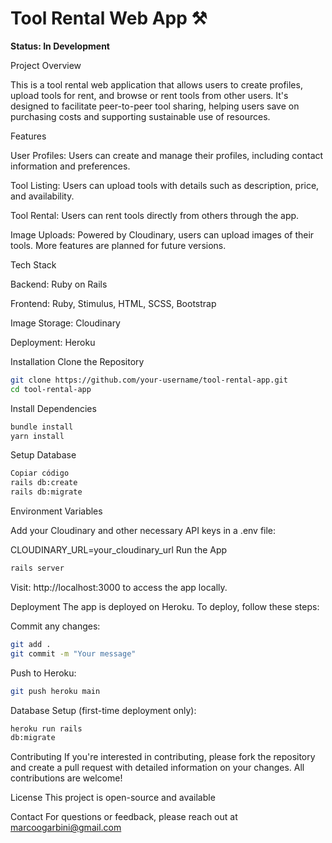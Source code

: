 # **Tool Rental Web App ⚒️**

**Status: In Development**

Project Overview

This is a tool rental web application that allows users to create profiles, upload tools for rent, and browse or rent tools from other users. It's designed to facilitate peer-to-peer tool sharing, helping users save on purchasing costs and supporting sustainable use of resources.

Features

User Profiles: Users can create and manage their profiles, including contact information and preferences.

Tool Listing: Users can upload tools with details such as description, price, and availability.

Tool Rental: Users can rent tools directly from others through the app.

Image Uploads: Powered by Cloudinary, users can upload images of their tools.
More features are planned for future versions.

Tech Stack

Backend: Ruby on Rails

Frontend: Ruby, Stimulus, HTML, SCSS, Bootstrap

Image Storage: Cloudinary

Deployment: Heroku

Installation
Clone the Repository

```bash
git clone https://github.com/your-username/tool-rental-app.git
cd tool-rental-app
```
Install Dependencies
```bash
bundle install
yarn install
```
Setup Database

```bash
Copiar código
rails db:create
rails db:migrate
```
Environment Variables

Add your Cloudinary and other necessary API keys in a .env file:


CLOUDINARY_URL=your_cloudinary_url
Run the App

```bash
rails server
```
Visit: http://localhost:3000 to access the app locally.

Deployment
The app is deployed on Heroku. To deploy, follow these steps:

Commit any changes:

```bash
git add .
git commit -m "Your message"
```
Push to Heroku:

```bash
git push heroku main
```
Database Setup (first-time deployment only):

```bash
heroku run rails
db:migrate
```

Contributing
If you're interested in contributing, please fork the repository and create a pull request with detailed information on your changes.
All contributions are welcome!

License
This project is open-source and available

Contact
For questions or feedback, please reach out at marcoogarbini@gmail.com
